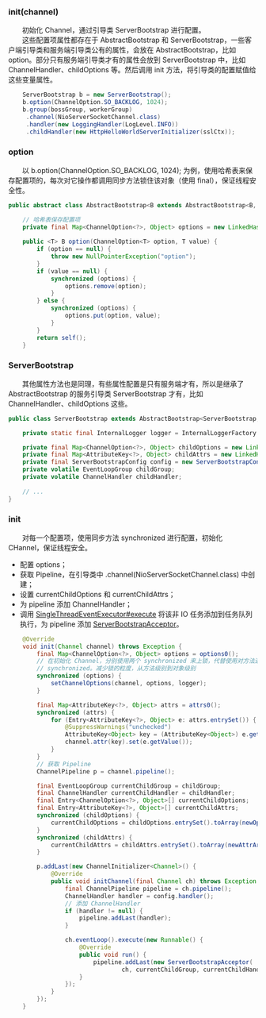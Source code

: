 ### init(channel)
　　初始化 Channel，通过引导类 ServerBootstrap 进行配置。<br />
　　这些配置项属性都存在于 AbstractBootstrap 和 ServerBootstrap，一些客户端引导类和服务端引导类公有的属性，会放在 AbstractBootstrap，比如 option。部分只有服务端引导类才有的属性会放到 ServerBootstrap 中，比如 ChannelHandler、childOptions 等。然后调用 init 方法，将引导类的配置赋值给这些变量属性。

```java
    ServerBootstrap b = new ServerBootstrap();
    b.option(ChannelOption.SO_BACKLOG, 1024);
    b.group(bossGroup, workerGroup)
     .channel(NioServerSocketChannel.class)
     .handler(new LoggingHandler(LogLevel.INFO))
     .childHandler(new HttpHelloWorldServerInitializer(sslCtx));
```


### option
　　以 b.option(ChannelOption.SO_BACKLOG, 1024); 为例，使用哈希表来保存配置项的，每次对它操作都调用同步方法锁住该对象（使用 final），保证线程安全性。

```java
public abstract class AbstractBootstrap<B extends AbstractBootstrap<B, C>, C extends Channel> implements Cloneable {

    // 哈希表保存配置项
    private final Map<ChannelOption<?>, Object> options = new LinkedHashMap<ChannelOption<?>, Object>();
    
    public <T> B option(ChannelOption<T> option, T value) {
        if (option == null) {
            throw new NullPointerException("option");
        }
        if (value == null) {
            synchronized (options) {
                options.remove(option);
            }
        } else {
            synchronized (options) {
                options.put(option, value);
            }
        }
        return self();
    }
```


### ServerBootstrap
　　其他属性方法也是同理，有些属性配置是只有服务端才有，所以是继承了 AbstractBootstrap 的服务引导类 ServerBootstrap 才有，比如 ChannelHandler、childOptions 这些。

```java
public class ServerBootstrap extends AbstractBootstrap<ServerBootstrap, ServerChannel> {

    private static final InternalLogger logger = InternalLoggerFactory.getInstance(ServerBootstrap.class);

    private final Map<ChannelOption<?>, Object> childOptions = new LinkedHashMap<ChannelOption<?>, Object>();
    private final Map<AttributeKey<?>, Object> childAttrs = new LinkedHashMap<AttributeKey<?>, Object>();
    private final ServerBootstrapConfig config = new ServerBootstrapConfig(this);
    private volatile EventLoopGroup childGroup;
    private volatile ChannelHandler childHandler;
    
    // ...
}
```


### init
　　对每一个配置项，使用同步方法 synchronized 进行配置，初始化 CHannel，保证线程安全。

- 配置 options；
- 获取 Pipeline，在引导类中 .channel(NioServerSocketChannel.class) 中创建；
- 设置 currentChildOptions 和 currentChildAttrs；
- 为 pipeline 添加 ChannelHandler；
- 调用 [SingleThreadEventExecutor#execute](https://github.com/martin-1992/Netty-Notes/blob/56ca8cb154c280855b3caf6746df71e77e7f65f8/NioEventLoop/NioEventLoop%20%E7%9A%84%E5%90%AF%E5%8A%A8/SingleThreadEventExecutor%23Execute.md) 将该非 IO 任务添加到任务队列执行，为 pipeline 添加 [ServerBootstrapAcceptor]()。

```java
    @Override
    void init(Channel channel) throws Exception {
        final Map<ChannelOption<?>, Object> options = options0();
        // 在初始化 Channel，分别使用两个 synchronized 来上锁，代替使用对方法进行
        // synchronized。减少锁的粒度，从方法级别到对象级别
        synchronized (options) {
            setChannelOptions(channel, options, logger);
        }

        final Map<AttributeKey<?>, Object> attrs = attrs0();
        synchronized (attrs) {
            for (Entry<AttributeKey<?>, Object> e: attrs.entrySet()) {
                @SuppressWarnings("unchecked")
                AttributeKey<Object> key = (AttributeKey<Object>) e.getKey();
                channel.attr(key).set(e.getValue());
            }
        }
        // 获取 Pipeline
        ChannelPipeline p = channel.pipeline();

        final EventLoopGroup currentChildGroup = childGroup;
        final ChannelHandler currentChildHandler = childHandler;
        final Entry<ChannelOption<?>, Object>[] currentChildOptions;
        final Entry<AttributeKey<?>, Object>[] currentChildAttrs;
        synchronized (childOptions) {
            currentChildOptions = childOptions.entrySet().toArray(newOptionArray(0));
        }
        synchronized (childAttrs) {
            currentChildAttrs = childAttrs.entrySet().toArray(newAttrArray(0));
        }

        p.addLast(new ChannelInitializer<Channel>() {
            @Override
            public void initChannel(final Channel ch) throws Exception {
                final ChannelPipeline pipeline = ch.pipeline();
                ChannelHandler handler = config.handler();
                // 添加 ChannelHandler
                if (handler != null) {
                    pipeline.addLast(handler);
                }

                ch.eventLoop().execute(new Runnable() {
                    @Override
                    public void run() {
                        pipeline.addLast(new ServerBootstrapAcceptor(
                                ch, currentChildGroup, currentChildHandler, currentChildOptions, currentChildAttrs));
                    }
                });
            }
        });
    }
```

